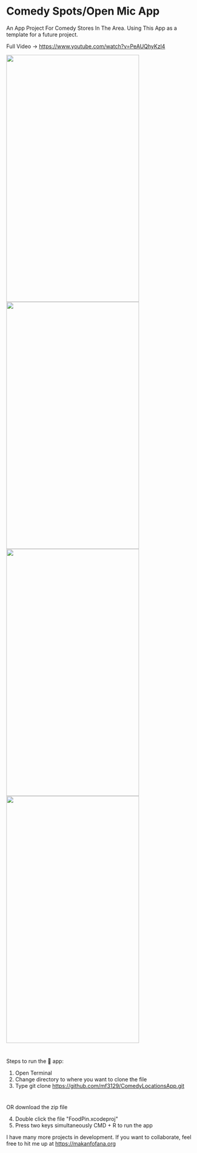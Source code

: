 # Comedy Spots/Open Mic App

An App Project For Comedy Stores In The Area. Using This App as a template for a future project. 

Full Video -> https://www.youtube.com/watch?v=PeAUQhyKzl4

<img width = "350" height="650" src="https://user-images.githubusercontent.com/43025563/54969906-7f1e8880-4f56-11e9-9834-6686213efce3.PNG"><img width = "350" height="650" src="https://user-images.githubusercontent.com/43025563/54969907-7f1e8880-4f56-11e9-8664-b1f1f8d7a655.PNG">
<img width = "350" height="650" src="https://user-images.githubusercontent.com/43025563/54969908-7f1e8880-4f56-11e9-9776-b76df2ea123e.PNG">
<img width = "350" height="650" src="https://user-images.githubusercontent.com/43025563/54969909-7fb71f00-4f56-11e9-8696-5fd71d96916a.PNG">


#
#

Steps to run the 📱 app:

1. Open Terminal
2. Change directory to where you want to clone the file
3. Type git clone https://github.com/mf3129/ComedyLocationsApp.git

#
#

OR download the zip file

4. Double click the file "FoodPin.xcodeproj"
5. Press two keys simultaneously CMD + R to run the app


I have many more projects in development. If you want to collaborate, feel free to hit me up at https://makanfofana.org
